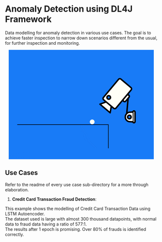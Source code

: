 # Anomaly Detection using DL4J Framework

Data modelling for anomaly detection in various use cases.
The goal is to achieve faster inspection to narrow down scenarios different from the usual, for further inspection and monitoring.

<p align="center">
  <img src="metadata/gif/cctv.gif">
</p>

## Use Cases 

Refer to the readme of every use case sub-directory for a more through elaboration. 

1. **Credit Card Transaction Fraud Detection**:  

This example shows the modelling of Credit Card Transaction Data using LSTM Autoencoder.  
The dataset used is large with almost 300 thousand datapoints, with normal data to fraud data having a ratio of 577:1.  
The results after 1 epoch is promising. Over 80% of frauds is identified correctly. 
